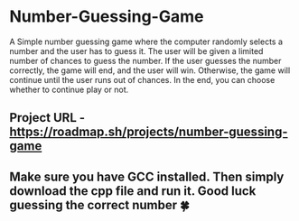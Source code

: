 # Number-Guessing-Game

A Simple number guessing game where the computer randomly selects a number and the user has to guess it. The user will be given a limited number of chances to guess the number. If the user guesses the number correctly, the game will end, and the user will win. Otherwise, the game will continue until the user runs out of chances.
In the end, you can choose whether to continue play or not.

## Project URL - https://roadmap.sh/projects/number-guessing-game

## Make sure you have GCC installed. Then simply download the cpp file and run it. Good luck guessing the correct number 🍀
